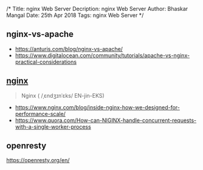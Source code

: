 /*
Title: nginx Web Server
Decription: nginx Web Server
Author: Bhaskar Mangal
Date: 25th Apr 2018
Tags: nginx Web Server
*/

## nginx-vs-apache
- https://anturis.com/blog/nginx-vs-apache/
- https://www.digitalocean.com/community/tutorials/apache-vs-nginx-practical-considerations

## [nginx](https://en.wikipedia.org/wiki/Nginx)
>Nginx ( /ˌɛndʒɪnˈɛks/ EN-jin-EKS)
- https://www.nginx.com/blog/inside-nginx-how-we-designed-for-performance-scale/
- https://www.quora.com/How-can-NIGINX-handle-concurrent-requests-with-a-single-worker-process

## openresty
https://openresty.org/en/